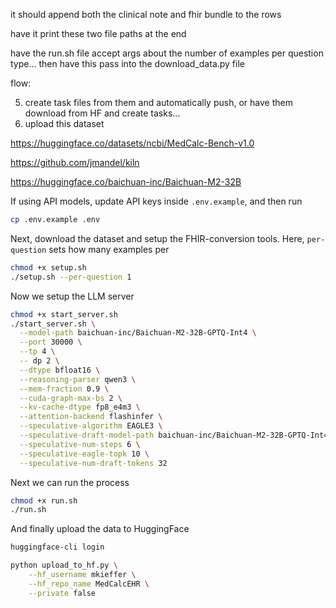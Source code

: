 it should append both the clinical note and fhir bundle to the rows

have it print these two file paths at the end 

have the run.sh file accept args about the number of examples per question type...
then have this pass into the download_data.py file 

flow:

5) create task files from them and automatically push, or have them download from HF and create tasks...
6) upload this dataset

https://huggingface.co/datasets/ncbi/MedCalc-Bench-v1.0

https://github.com/jmandel/kiln

https://huggingface.co/baichuan-inc/Baichuan-M2-32B




If using API models, update API keys inside `.env.example`, and then run 

```sh
cp .env.example .env
```

Next, download the dataset and setup the FHIR-conversion tools. Here, `per-question` sets how many examples per 


```sh
chmod +x setup.sh
./setup.sh --per-question 1
```

Now we setup the LLM server

```sh
chmod +x start_server.sh
./start_server.sh \
  --model-path baichuan-inc/Baichuan-M2-32B-GPTQ-Int4 \
  --port 30000 \
  --tp 4 \
  -- dp 2 \
  --dtype bfloat16 \
  --reasoning-parser qwen3 \
  --mem-fraction 0.9 \
  --cuda-graph-max-bs 2 \
  --kv-cache-dtype fp8_e4m3 \
  --attention-backend flashinfer \
  --speculative-algorithm EAGLE3 \
  --speculative-draft-model-path baichuan-inc/Baichuan-M2-32B-GPTQ-Int4/draft \
  --speculative-num-steps 6 \
  --speculative-eagle-topk 10 \
  --speculative-num-draft-tokens 32
```

Next we can run the process

```sh
chmod +x run.sh
./run.sh
```

And finally upload the data to HuggingFace

```sh
huggingface-cli login 
```

```sh
python upload_to_hf.py \
    --hf_username mkieffer \
    --hf_repo_name MedCalcEHR \
    --private false
```